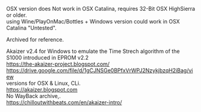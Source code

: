 OSX version does Not work in OSX Catalina, requires 32-Bit OSX HighSierra or older. </br>
using Wine/PlayOnMac/Bottles + Windows version could work in OSX Catalina "Untested". </br>

Archived for reference. </br>

Akaizer v2.4 for Windows to emulate the Time Strech algorithm of the S1000 introduced in EPROM v2.2 </br>
https://the-akaizer-project.blogspot.com/ </br>
https://drive.google.com/file/d/1gCJNSGe0BPfxVrWPJ2NzykjbzqH2iBag/view </br>
versions for OSX & Linux, CLi. </br>
https://akaizer.blogspot.com </br>
No WayBack archive,. </br>
https://chilloutwithbeats.com/en/akaizer-intro/ </br>
